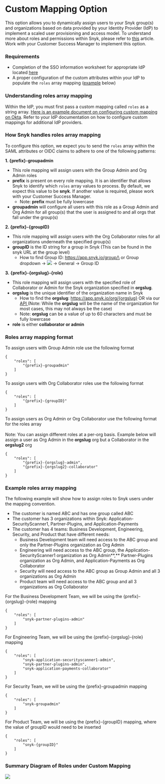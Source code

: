 # Custom Mapping Option

This option allows you to dynamically assign users to your Snyk group(s) and organizations based on data provided by your Identity Provider (IdP) to implement a scaled user provisioning and access model. To understand more about roles and permissions within Snyk, please refer to [this](https://docs.snyk.io/features/user-and-group-management/managing-users-and-permissions/managing-permissions) article. Work with your Customer Success Manager to implement this option.

### Requirements

* Completion of the SSO information worksheet for appropriate IdP located [here](set-up-snyk-single-sign-on-sso.md)
* A proper configuration of the custom attributes within your IdP to populate the `roles` array mapping ([example](custom-mapping-option.md#example-roles-array-mapping) below)

### Understanding roles array mapping

Within the IdP, you must first pass a custom mapping called `roles` as a string array. [Here is an example document on configuring custom mapping on Okta](https://docs.snyk.io/features/user-and-group-management/setting-up-sso-for-authentication/example-setting-up-custom-mapping-for-okta). Refer to your IdP documentation on how to configure custom mappings for additional IdP providers.  &#x20;

### How Snyk handles roles array mapping

To configure this option, we expect you to send the `roles` array within the SAML attributes or OIDC claims to adhere to one of the following patterns:

**1. {prefix}-groupadmin**

* This role mapping will assign users with the Group Admin and Org Admin roles
* **prefix** is present on every role mapping. It is an identifier that allows Snyk to identify which `roles` array values to process. By default, we expect this value to be **snyk**. If another value is required, please work with your Customer Success Manager.
  * Note: **prefix** must be fully lowercase
* **groupadmin** will configure all users with this role as a Group Admin and Org Admin for all group(s) that the user is assigned to and all orgs that fall under the group(s)

**2.  {prefix}-{groupID}**

* This role mapping will assign users with the Org Collaborator roles for all organizations underneath the specified group(s)
* **groupID** is the ID string for a group in Snyk (This can be found in the snyk URL at the group level)
  * How to find Group ID: https://app.snyk.io/group/\<Group ID> or Group dropdown -> ![](../../../.gitbook/assets/cog\_icon.png) -> General -> Group ID

**3.** **{prefix}-{orgslug}-{role}**

* This role mapping will assign users with the specified role of Collaborator or Admin for the Snyk organization specified in **orgslug**.&#x20;
* **orgslug** is the unique identifier of the organization name in Snyk&#x20;
  * How to find the **orgslug**: https://app.snyk.io/org/{orgslug} OR via our [API ](https://snyk.docs.apiary.io/#reference/groups/list-all-organizations-in-a-group/list-all-organizations-in-a-group)(Note: While the **orgslug** will be the name of the organization for most cases, this may not always be the case)
  * Note: **orgslug** can be a value of up to 60 characters and must be fully lowercase&#x20;
* **role** is either **collaborator or admin**

### Roles array mapping format

To assign users with Group Admin role use the following format

```
{
    "roles": [
        "{prefix}-groupadmin"
    ]
}
```

To assign users with Org Collaborator roles use the following format

```
{
    "roles": [
        "{prefix}-{groupID}"
    ]
}
```

To assign users as Org Admin or Org Collaborator use the following format for the roles array\
\
Note: You can assign different roles at a per-org basis. Example below will assign a user as Org Admin in the **orgslug** org but a Collaborator in the **orgslug2** org

```
{
    "roles": [
        "{prefix}-{orgslug}-admin",
        "{prefix}-{orgslug2}-collaborator"
    ]
}
```

### Example roles array mapping

The following example will show how to assign roles to Snyk users under the mapping convention.

* The customer is named ABC and has one group called ABC
* The customer has 3 organizations within Snyk: Application-SecurityScanner1, Partner-Plugins, and Application-Payments
* The customer has 4 teams: Business Development, Engineering, Security, and Product that have different needs:
  * Business Development team will need access to the ABC group and only the Partner-Plugins organization as Org Admin
  * Engineering will need access to the ABC group, the Application-SecurityScanner1 organization as Org Admin**,** Partner-Plugins organization as Org Admin, and Application-Payments as Org Collaborator
  * Security will need access to the ABC group as Group Admin and all 3 organizations as Org Admin
  * Product team will need access to the ABC group and all 3 organizations as Org Collaborator

For the Business Development Team, we will be using the {prefix}-{orgslug}-{role} mapping

```
{
    "roles": [
        "snyk-partner-plugins-admin"
    ]
}
```

For Engineering Team, we will be using the {prefix}-{orgslug}-{role} mapping

```
{
    "roles": [
        "snyk-application-securityscanner1-admin",
        "snyk-partner-plugins-admin",
        "snyk-application-payments-collaborator"
    ]
}
```

For Security Team, we will be using the {prefix}-groupadmin mapping

```
{
    "roles": [
        "snyk-groupadmin"
    ]
}
```

For Product Team, we will be using the {prefix}-{groupID} mapping, where the value of groupID would need to be inserted

```
{
    "roles": [
        "snyk-{groupID}"
    ]
}
```

### Summary Diagram of Roles under Custom Mapping

![](../../../.gitbook/assets/custom-mapping-screenshot.png)

